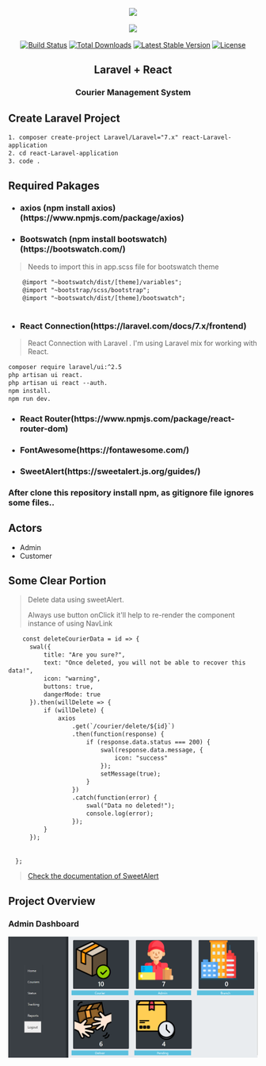 <p align="center"><img src="https://reactjs.org/logo-og.png" width="400"></a></p>


<p align="center"><a href="https://laravel.com" target="_blank"><img src="https://raw.githubusercontent.com/laravel/art/master/logo-lockup/5%20SVG/2%20CMYK/1%20Full%20Color/laravel-logolockup-cmyk-red.svg" width="400"></a></p>

<p align="center">
<a href="https://travis-ci.org/laravel/framework"><img src="https://travis-ci.org/laravel/framework.svg" alt="Build Status"></a>
<a href="https://packagist.org/packages/laravel/framework"><img src="https://poser.pugx.org/laravel/framework/d/total.svg" alt="Total Downloads"></a>
<a href="https://packagist.org/packages/laravel/framework"><img src="https://poser.pugx.org/laravel/framework/v/stable.svg" alt="Latest Stable Version"></a>
<a href="https://packagist.org/packages/laravel/framework"><img src="https://poser.pugx.org/laravel/framework/license.svg" alt="License"></a>
</p>


<h2 align="center">Laravel + React </h2>
<h3 align="center">Courier Management System</h3>

<h2>Create Laravel Project</h2>

```
1. composer create-project Laravel/Laravel="7.x" react-Laravel-application                                                                   
2. cd react-Laravel-application                                                        
3. code . 

```


<h2>Required Pakages</h2>

<ul>
    <li><h3>axios (npm install axios)(https://www.npmjs.com/package/axios)</h3></li>
    <li><h3> Bootswatch (npm install bootswatch)(https://bootswatch.com/)</h3> </li>
</ul>

> Needs to import this in app.scss file for bootswatch theme

```
    @import "~bootswatch/dist/[theme]/variables"; 
    @import "~bootstrap/scss/bootstrap";  
    @import "~bootswatch/dist/[theme]/bootswatch";
    
```

<ul>
    <li><h3>React Connection(https://laravel.com/docs/7.x/frontend)</h3></li>
</ul>


> React Connection with Laravel . I'm using Laravel mix for working with React.

```
composer require laravel/ui:^2.5
php artisan ui react.
php artisan ui react --auth.
npm install.
npm run dev.

```

<ul>
    <li><h3>React Router(https://www.npmjs.com/package/react-router-dom)</h3></li>
</ul>

<ul>
    <li><h3>FontAwesome(https://fontawesome.com/)</h3></li>
</ul>

<ul>
    <li><h3>SweetAlert(https://sweetalert.js.org/guides/)</h3></li>
</ul>

### After clone this repository install npm, as gitignore file ignores some files.. 



## Actors 
<ul>
    <li> Admin</li>
    <li> Customer</li>
  </ul>
  
  ## Some Clear Portion
  >Delete data using sweetAlert.<p>Always use button onClick it'll help to re-render the component instance of using NavLink</p>
  ```
      const deleteCourierData = id => {
        swal({
            title: "Are you sure?",
            text: "Once deleted, you will not be able to recover this data!",
            icon: "warning",
            buttons: true,
            dangerMode: true
        }).then(willDelete => {
            if (willDelete) {
                axios
                    .get(`/courier/delete/${id}`)
                    .then(function(response) {
                        if (response.data.status === 200) {
                            swal(response.data.message, {
                                icon: "success"
                            });
                            setMessage(true);
                        }
                    })
                    .catch(function(error) {
                        swal("Data no deleted!");
                        console.log(error);
                    });
            }
        });

        
    };
  
  ```
  >[Check the documentation of SweetAlert](https://sweetalert.js.org/guides/#getting-started)
  
 




## Project Overview


### Admin Dashboard
![First Look of this Project](images/dashboard.PNG)




